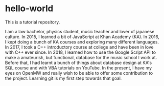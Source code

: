 # hello-world
This is a tutorial repository.

I am a law bachelor, physics student, music teacher and lover of japanese culture.
In 2015, I learned a bit of JavaScript at Khan Academy (KA).
In 2016, I kept doing a bunch of KA courses and exploring many different languages.
In 2017, I took a C++ introductory course at college and have been in love with C++ ever since.
In 2018, I learned how to use the Google Script API to make a amateurish, but functional, database for the music school I work at. Before that, I had learnt a bunch of things about database design at KA's SQL course and with VBA tutorials on YouTube.
In the present, I have my eyes on OpenMW and really wish to be able to offer some contribution to the project. Learning git is my first step towards that goal.
